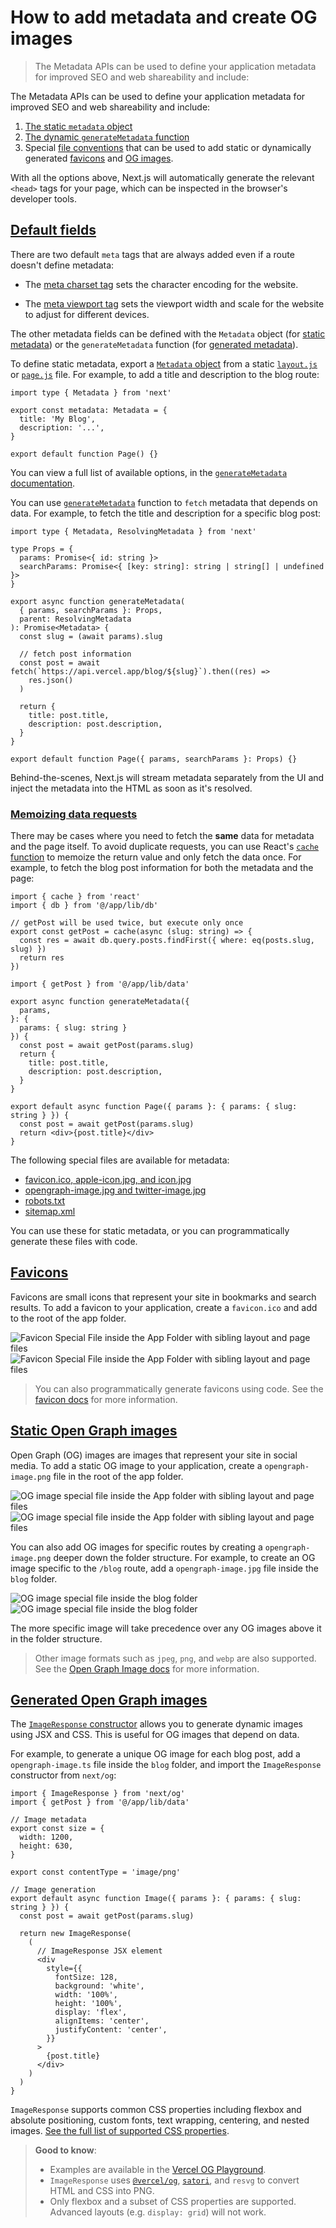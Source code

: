 # How to add metadata and create OG images

> The Metadata APIs can be used to define your application metadata for improved SEO and web shareability and include:



The Metadata APIs can be used to define your application metadata for improved SEO and web shareability and include:

1.  [The static `metadata` object](#static-metadata)
2.  [The dynamic `generateMetadata` function](#generated-metadata)
3.  Special [file conventions](/docs/app/api-reference/file-conventions/metadata) that can be used to add static or dynamically generated [favicons](#favicons) and [OG images](#static-open-graph-images).

With all the options above, Next.js will automatically generate the relevant `<head>` tags for your page, which can be inspected in the browser's developer tools.

## [Default fields](#default-fields)

There are two default `meta` tags that are always added even if a route doesn't define metadata:

*   The [meta charset tag](https://developer.mozilla.org/docs/Web/HTML/Element/meta#attr-charset) sets the character encoding for the website.
*   The [meta viewport tag](https://developer.mozilla.org/docs/Web/HTML/Viewport_meta_tag) sets the viewport width and scale for the website to adjust for different devices.

    <meta charset="utf-8" />
    <meta name="viewport" content="width=device-width, initial-scale=1" />

The other metadata fields can be defined with the `Metadata` object (for [static metadata](#static-metadata)) or the `generateMetadata` function (for [generated metadata](#generated-metadata)).

To define static metadata, export a [`Metadata` object](about:/docs/app/api-reference/functions/generate-metadata#metadata-object) from a static [`layout.js`](/docs/app/api-reference/file-conventions/layout) or [`page.js`](/docs/app/api-reference/file-conventions/page) file. For example, to add a title and description to the blog route:

    import type { Metadata } from 'next'
     
    export const metadata: Metadata = {
      title: 'My Blog',
      description: '...',
    }
     
    export default function Page() {}

You can view a full list of available options, in the [`generateMetadata` documentation](about:/docs/app/api-reference/functions/generate-metadata#metadata-fields).

You can use [`generateMetadata`](/docs/app/api-reference/functions/generate-metadata) function to `fetch` metadata that depends on data. For example, to fetch the title and description for a specific blog post:

    import type { Metadata, ResolvingMetadata } from 'next'
     
    type Props = {
      params: Promise<{ id: string }>
      searchParams: Promise<{ [key: string]: string | string[] | undefined }>
    }
     
    export async function generateMetadata(
      { params, searchParams }: Props,
      parent: ResolvingMetadata
    ): Promise<Metadata> {
      const slug = (await params).slug
     
      // fetch post information
      const post = await fetch(`https://api.vercel.app/blog/${slug}`).then((res) =>
        res.json()
      )
     
      return {
        title: post.title,
        description: post.description,
      }
    }
     
    export default function Page({ params, searchParams }: Props) {}

Behind-the-scenes, Next.js will stream metadata separately from the UI and inject the metadata into the HTML as soon as it's resolved.

### [Memoizing data requests](#memoizing-data-requests)

There may be cases where you need to fetch the **same** data for metadata and the page itself. To avoid duplicate requests, you can use React's [`cache` function](https://react.dev/reference/react/cache) to memoize the return value and only fetch the data once. For example, to fetch the blog post information for both the metadata and the page:

    import { cache } from 'react'
    import { db } from '@/app/lib/db'
     
    // getPost will be used twice, but execute only once
    export const getPost = cache(async (slug: string) => {
      const res = await db.query.posts.findFirst({ where: eq(posts.slug, slug) })
      return res
    })

    import { getPost } from '@/app/lib/data'
     
    export async function generateMetadata({
      params,
    }: {
      params: { slug: string }
    }) {
      const post = await getPost(params.slug)
      return {
        title: post.title,
        description: post.description,
      }
    }
     
    export default async function Page({ params }: { params: { slug: string } }) {
      const post = await getPost(params.slug)
      return <div>{post.title}</div>
    }

The following special files are available for metadata:

*   [favicon.ico, apple-icon.jpg, and icon.jpg](/docs/app/api-reference/file-conventions/metadata/app-icons)
*   [opengraph-image.jpg and twitter-image.jpg](/docs/app/api-reference/file-conventions/metadata/opengraph-image)
*   [robots.txt](/docs/app/api-reference/file-conventions/metadata/robots)
*   [sitemap.xml](/docs/app/api-reference/file-conventions/metadata/sitemap)

You can use these for static metadata, or you can programmatically generate these files with code.

## [Favicons](#favicons)

Favicons are small icons that represent your site in bookmarks and search results. To add a favicon to your application, create a `favicon.ico` and add to the root of the app folder.

![Favicon Special File inside the App Folder with sibling layout and page files](/_next/image?url=https%3A%2F%2Fh8DxKfmAPhn8O0p3.public.blob.vercel-storage.com%2Fdocs%2Flight%2Ffavicon-ico.png&w=3840&q=75)![Favicon Special File inside the App Folder with sibling layout and page files](/_next/image?url=https%3A%2F%2Fh8DxKfmAPhn8O0p3.public.blob.vercel-storage.com%2Fdocs%2Fdark%2Ffavicon-ico.png&w=3840&q=75)

> You can also programmatically generate favicons using code. See the [favicon docs](/docs/app/api-reference/file-conventions/metadata/app-icons) for more information.

## [Static Open Graph images](#static-open-graph-images)

Open Graph (OG) images are images that represent your site in social media. To add a static OG image to your application, create a `opengraph-image.png` file in the root of the app folder.

![OG image special file inside the App folder with sibling layout and page files](/_next/image?url=https%3A%2F%2Fh8DxKfmAPhn8O0p3.public.blob.vercel-storage.com%2Fdocs%2Flight%2Fopengraph-image.png&w=3840&q=75)![OG image special file inside the App folder with sibling layout and page files](/_next/image?url=https%3A%2F%2Fh8DxKfmAPhn8O0p3.public.blob.vercel-storage.com%2Fdocs%2Fdark%2Fopengraph-image.png&w=3840&q=75)

You can also add OG images for specific routes by creating a `opengraph-image.png` deeper down the folder structure. For example, to create an OG image specific to the `/blog` route, add a `opengraph-image.jpg` file inside the `blog` folder.

![OG image special file inside the blog folder](/_next/image?url=https%3A%2F%2Fh8DxKfmAPhn8O0p3.public.blob.vercel-storage.com%2Fdocs%2Flight%2Fopengraph-image-blog.png&w=3840&q=75)![OG image special file inside the blog folder](/_next/image?url=https%3A%2F%2Fh8DxKfmAPhn8O0p3.public.blob.vercel-storage.com%2Fdocs%2Fdark%2Fopengraph-image-blog.png&w=3840&q=75)

The more specific image will take precedence over any OG images above it in the folder structure.

> Other image formats such as `jpeg`, `png`, and `webp` are also supported. See the [Open Graph Image docs](/docs/app/api-reference/file-conventions/metadata/opengraph-image) for more information.

## [Generated Open Graph images](#generated-open-graph-images)

The [`ImageResponse` constructor](/docs/app/api-reference/functions/image-response) allows you to generate dynamic images using JSX and CSS. This is useful for OG images that depend on data.

For example, to generate a unique OG image for each blog post, add a `opengraph-image.ts` file inside the `blog` folder, and import the `ImageResponse` constructor from `next/og`:

    import { ImageResponse } from 'next/og'
    import { getPost } from '@/app/lib/data'
     
    // Image metadata
    export const size = {
      width: 1200,
      height: 630,
    }
     
    export const contentType = 'image/png'
     
    // Image generation
    export default async function Image({ params }: { params: { slug: string } }) {
      const post = await getPost(params.slug)
     
      return new ImageResponse(
        (
          // ImageResponse JSX element
          <div
            style={{
              fontSize: 128,
              background: 'white',
              width: '100%',
              height: '100%',
              display: 'flex',
              alignItems: 'center',
              justifyContent: 'center',
            }}
          >
            {post.title}
          </div>
        )
      )
    }

`ImageResponse` supports common CSS properties including flexbox and absolute positioning, custom fonts, text wrapping, centering, and nested images. [See the full list of supported CSS properties](/docs/app/api-reference/functions/image-response).

> **Good to know**:
> 
> *   Examples are available in the [Vercel OG Playground](https://og-playground.vercel.app/).
> *   `ImageResponse` uses [`@vercel/og`](https://vercel.com/docs/og-image-generation), [`satori`](https://github.com/vercel/satori), and `resvg` to convert HTML and CSS into PNG.
> *   Only flexbox and a subset of CSS properties are supported. Advanced layouts (e.g. `display: grid`) will not work.
